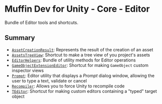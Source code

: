 # Muffin Dev for Unity - Core - Editor

Bundle of Editor tools and shortcuts.

## Summary

- [`AssetCreationResult`](./asset-creation-result.md): Represents the result of the creation of an asset
- [`AssetsTreeView`](./assets-tree-view.md): Shortcut to make a tree view of you project's assets
- [`EditorHelpers`](./editor-helpers.md): Bundle of utility methods for Editor operations
- [`GameObjectExtensionEditor`](./game-object-extension-editor.md): Shortcut for making `GameObject` custom inspector views
- [`Prompt`](./prompt.md): Editor utility that displays a *Prompt* dialog window, allowing the user to type a text, validate or cancel
- [`Recompiler`](./recompiler.md): Allows you to force Unity to recompile code
- [`TEditor`](./teditor.md): Shortcut for making custom editors containing a "typed" target object